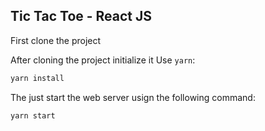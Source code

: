 ## Tic Tac Toe - React JS
First clone the project


After cloning the project initialize it
Use `yarn`:

```sh
yarn install
```

The just start the web server usign the following command:

```sh
yarn start
```
